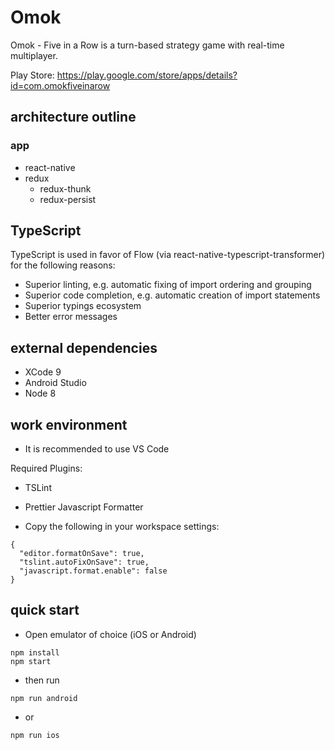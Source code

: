 # Omok

Omok - Five in a Row is a turn-based strategy game with real-time multiplayer.

Play Store: https://play.google.com/store/apps/details?id=com.omokfiveinarow

## architecture outline

### app

- react-native
- redux
  - redux-thunk
  - redux-persist

## TypeScript

TypeScript is used in favor of Flow (via react-native-typescript-transformer) for the following reasons:

- Superior linting, e.g. automatic fixing of import ordering and grouping
- Superior code completion, e.g. automatic creation of import statements
- Superior typings ecosystem
- Better error messages

## external dependencies

- XCode 9
- Android Studio
- Node 8

## work environment

- It is recommended to use VS Code

Required Plugins:

- TSLint
- Prettier Javascript Formatter

- Copy the following in your workspace settings:

```
{
  "editor.formatOnSave": true,
  "tslint.autoFixOnSave": true,
  "javascript.format.enable": false
}
```

## quick start

- Open emulator of choice (iOS or Android)

```
npm install
npm start
```

- then run

```
npm run android
```

- or

```
npm run ios
```

